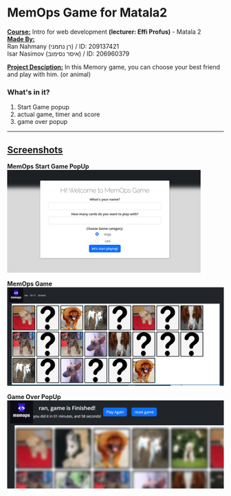 # MemOps Game for Matala2
<u>**Course:**</u> Intro for web development **(lecturer: Effi Profus)** - Matala 2  
<u>**Made By:**</u>  
Ran Nahmany (רן נחמני) / ID: 209137421  
Isar Nasimov (איסר נסימוב) / ID: 206960379

<u>**Project Desciption:**</u> In this Memory game, you can choose your best friend and play with him. (or animal)


### **What's in it?**
1.  Start Game popup
2.  actual game, timer and score
3.  game over popup  

___
## <u> Screenshots </u>
**MemOps Start Game PopUp**  
<img src="/screenshots/screenshot1.png" alt="drawing" width="450"/>

**MemOps Game**  
<img src="/screenshots/screenshot2.png" alt="drawing" width="600"/>

**Game Over PopUp**  
<img src="/screenshots/screenshot3.png" alt="drawing" width="600"/>

